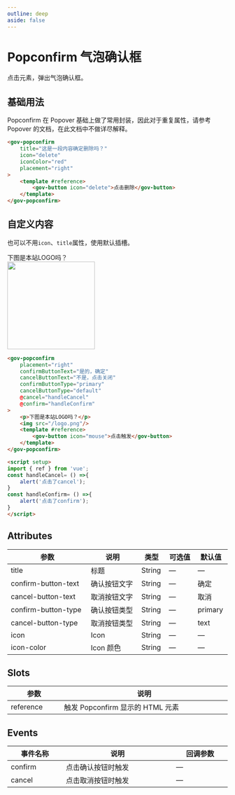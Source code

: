 ```yaml
---
outline: deep
aside: false
---
```


# Popconfirm 气泡确认框

点击元素，弹出气泡确认框。

<script setup>
import { ref } from 'vue';
const handleCancel= () =>{
	alert('点击了cancel');
}

const handleConfirm= () =>{
	alert('点击了confirm');
}
</script>

## 基础用法

Popconfirm 在 Popover 基础上做了常用封装，因此对于重复属性，请参考 Popover 的文档，在此文档中不做详尽解释。

<demo-container class="demo-gov-form">
<gov-popconfirm
	title="这是一段内容确定删除吗？"
	icon="info"
	iconColor="red"
	placement="right"
>
	<template #reference>
		<gov-button icon="delete">点击删除</gov-button>
	</template>
</gov-popconfirm>
</demo-container>

```md
<gov-popconfirm
	title="这是一段内容确定删除吗？"
	icon="delete"
	iconColor="red"
	placement="right"
>
	<template #reference>
		<gov-button icon="delete">点击删除</gov-button>
	</template>
</gov-popconfirm>
```


## 自定义内容

也可以不用```icon```、```title```属性，使用默认插槽。

<demo-container class="demo-gov-form">
<gov-popconfirm
	placement="right"
	confirmButtonText="是的，确定"
	cancelButtonText="不是，点击关闭"
	confirmButtonType="primary"
	cancelButtonType="default"
	@cancel="handleCancel"
	@confirm="handleConfirm"
>
	<div>下图是本站LOGO吗？</div>
	<img src="/logo.png" width="200"/>
	<template #reference>
		<gov-button icon="mouse">点击触发</gov-button>
	</template>
</gov-popconfirm>
</demo-container>


```md
<gov-popconfirm
	placement="right"
	confirmButtonText="是的，确定"
	cancelButtonText="不是，点击关闭"
	confirmButtonType="primary"
	cancelButtonType="default"
	@cancel="handleCancel"
	@confirm="handleConfirm"
>
	<p>下图是本站LOGO吗？</p>
	<img src="/logo.png"/>
	<template #reference>
		<gov-button icon="mouse">点击触发</gov-button>
	</template>
</gov-popconfirm>

<script setup>
import { ref } from 'vue';
const handleCancel= () =>{
	alert('点击了cancel');
}
const handleConfirm= () =>{
	alert('点击了confirm');
}
</script>
```


## Attributes

<table style="width:100%; display:table;">
  <thead>
    <tr>
      <th>参数</th>
      <th>说明</th>
      <th>类型</th>
      <th>可选值</th>
      <th>默认值</th>
    </tr>
  </thead>
  <tbody>
    <tr>
      <td>title</td>
      <td>标题</td>
      <td>String</td>
      <td>—</td>
      <td>—</td>
    </tr>
    <tr>
      <td>confirm-button-text</td>
      <td>确认按钮文字</td>
      <td>String</td>
      <td>—</td>
      <td>确定</td>
    </tr>
    <tr>
      <td>cancel-button-text</td>
      <td>取消按钮文字</td>
      <td>String</td>
      <td>—</td>
      <td>取消</td>
    </tr>
    <tr>
      <td>confirm-button-type</td>
      <td>确认按钮类型</td>
      <td>String</td>
      <td>—</td>
      <td>primary</td>
    </tr>
    <tr>
      <td>cancel-button-type</td>
      <td>取消按钮类型</td>
      <td>String</td>
      <td>—</td>
      <td>text</td>
    </tr>
    <tr>
      <td>icon</td>
      <td>Icon</td>
      <td>String</td>
      <td>—</td>
      <td>—</td>
    </tr>
    <tr>
      <td>icon-color</td>
      <td>Icon 颜色</td>
      <td>String</td>
      <td>—</td>
      <td>—</td>
    </tr>
  </tbody>
</table>


## Slots

<table style="width:100%; display:table;">
  <thead>
    <tr>
      <th>参数</th>
      <th>说明</th>
    </tr>
  </thead>
  <tbody>
    <tr>
      <td>reference</td>
      <td>触发 Popconfirm 显示的 HTML 元素</td>
    </tr>
  </tbody>
</table>

## Events

<table style="width:100%; display:table;">
  <thead>
    <tr>
      <th>事件名称</th>
      <th>说明</th>
      <th>回调参数</th>
    </tr>
  </thead>
  <tbody>
    <tr>
      <td>confirm</td>
      <td>点击确认按钮时触发</td>
      <td>—</td>
    </tr>
    <tr>
      <td>cancel</td>
      <td>点击取消按钮时触发</td>
      <td>—</td>
    </tr>
  </tbody>
</table>
